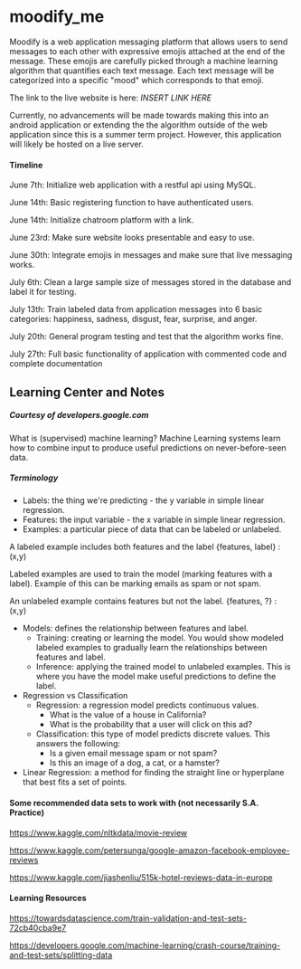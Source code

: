 # moodify_me
Moodify is a web application messaging platform that allows users to send messages to each other with expressive emojis attached at the end of the message. These emojis are carefully picked through a machine learning algorithm that quantifies each text message. Each text message will be categorized into a specific "mood" which corresponds to that emoji. 

The link to the live website is here: *INSERT LINK HERE*

Currently, no advancements will be made towards making this into an android application or extending the the algorithm outside of the web application since this is a summer term project. However, this application will likely be hosted on a live server.

#### Timeline
June 7th: Initialize web application with a restful api using MySQL.

June 14th: Basic registering function to have authenticated users.

June 14th: Initialize chatroom platform with a link.

June 23rd: Make sure website looks presentable and easy to use.

June 30th: Integrate emojis in messages and make sure that live messaging works.

July 6th: Clean a large sample size of messages stored in the database and label it for testing.

July 13th: Train labeled data from application messages into 6 basic categories: happiness, sadness, disgust, fear, surprise, and anger.

July 20th: General program testing and test that the algorithm works fine.

July 27th: Full basic functionality of application with commented code and complete documentation

## Learning Center and Notes
##### Courtesy of developers.google.com
What is (supervised) machine learning? Machine Learning systems learn how to combine input to produce useful predictions on never-before-seen data.

##### Terminology
* Labels: the thing we're predicting - the y variable in simple linear regression.
* Features: the input variable - the x variable in simple linear regression. 
* Examples: a particular piece of data that can be labeled or unlabeled. 

A labeled example includes both features and the label {features, label} : (x,y)

Labeled examples are used to train the model (marking features with a label). Example of this can be marking emails as spam or not spam.

An unlabeled example contains features but not the label. {features, ?} : (x,y)

* Models: defines the relationship between features and label. 
    * Training: creating or learning the model. You would show modeled labeled examples to gradually learn the relationships between features and label.
    * Inference: applying the trained model to unlabeled examples. This is where you have the model make useful predictions to define the label.
* Regression vs Classification
    * Regression: a regression model predicts continuous values. 
        * What is the value of a house in California?
        * What is the probability that a user will click on this ad?
    * Classification: this type of model predicts discrete values. This answers the following:
        * Is a given email message spam or not spam?
        * Is this an image of a dog, a cat, or a hamster?
* Linear Regression: a method for finding the straight line or hyperplane that best fits a set of points.    

#### Some recommended data sets to work with (not necessarily S.A. Practice)
https://www.kaggle.com/nltkdata/movie-review

https://www.kaggle.com/petersunga/google-amazon-facebook-employee-reviews

https://www.kaggle.com/jiashenliu/515k-hotel-reviews-data-in-europe


#### Learning Resources

https://towardsdatascience.com/train-validation-and-test-sets-72cb40cba9e7

https://developers.google.com/machine-learning/crash-course/training-and-test-sets/splitting-data